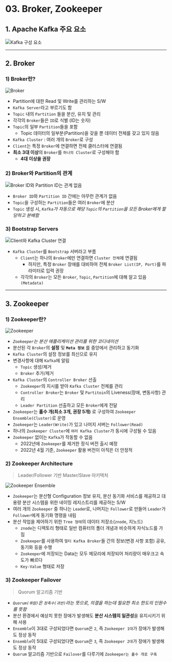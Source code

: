 # 03. Broker, Zookeeper

## 1. Apache Kafka 주요 요소

![Kafka 구성 요소](../img/part1/03_01_Kafka_Cluster.PNG "Kafka 구성 요소")

---

## 2. Broker

### 1) Broker란?

![Broker](../img/part1/03_02_Broker.PNG "Broker")

- Partition에 대한 Read 및 Write를 관리하는 S/W
- `Kafka Server`라고 부르기도 함
- `Topic` 내의 `Partition` 들을 분산, 유지 및 관리
- 각각의 `Broker`들은 `ID`로 식별 (ID는 숫자)
- `Topic`의 일부 `Partition`들을 포함
  - Topic 데이터의 일부분(Partition)을 갖을 뿐 데이터 전체를 갖고 있지 않음
- `Kafka Cluster` : 여러 개의 `Broker`로 구성
- `Client`는 특정 `Broker`에 연결하면 전체 클러스터에 연결됨
- **최소 3대 이상**의 `Broker`를 `하나의 Cluster`로 구성해야 함
  - **4대 이상을 권장**

### 2) Broker와 Partition의 관계

![Broker ID와 Partition ID는 관계 없음](../img/part1/03_03_Broker&Partition.PNG "Broker ID와 Partition ID는 관계 없음")

- `Broker ID`와 `Partition ID` 간에는 아무런 관계가 없음
- `Topic`을 구성하는 `Partition`들은 여러 `Broker`에 분산
- `Topic` 생성 시, _`Kafka`가 자동으로 해당 `Topic`의 `Partition`을 모든 Broker에게 할당하고 분배함_

### 3) Bootstrap Servers

![Client와 Kafka Cluster 연결](../img/part1/03_04_Kafka_Connect.PNG "Client와 Kafka Cluster 연결")

- `Kafka Cluster`를 `Bootstrap` 서버라고 부름
  - `Client`는 하나의 `Broker`에만 연결하면 `Cluster 전체`에 연결됨
    - 하지만, 특정 `Broker` 장애를 대비하여 전체 `Broker List(IP, Port)`를 파라미터로 입력 권장
  - 각각의 `Broker`는 모든 `Broker`, `Topic`, `Partition`에 대해 알고 있음`(Metadata)`

---

## 3. Zookeeper

### 1) Zookeeper란?

![Zookeeper](../img/part1/03_05_Zookeeper.PNG "Zookeeper")

- _`Zookeeper`는 분산 애플리케이션 관리를 위한 코디네이션_
- 분산된 각 `Broker`의 **설정** 및 **`Meta 정보`** 를 중앙에서 관리하고 동기화
- `Kafka Cluster`의 설정 정보를 최신으로 유지
- 변경사항에 대해 `Kafka`에 알림
  - `Topic` 생성/제거
  - `Broker` 추가/제거
- `Kafka Cluster`의 `Controller Broker` 선출
  - `Zookeeper`의 지시를 받아 `Kafka Cluster` 전체를 관리
  - `Controller Broker`는 `Broker` 및 `Partitoin`의 Liveness(장애, 변동사항) 관리
  - `Leader Partition` 선출하고 모든 `Broker`에게 전달
- `Zookeeper`는 **홀수 개(최소 3개, 권장 5개)** 로 구성하여 `Zookeeper Ensemble(Cluster)`로 운영
- `Zookeeper`는 `Leader(Write)`가 있고 나머지 서버는 `Follower(Read)`
- 하나의 `Zookeeper Cluster`에 `여러 Kafka Cluster`가 동시에 구성될 수 있음
- `Zookeeper` 없이는 `Kafka`가 작동할 수 없음
  - 2022년에 `Zookeeper`를 제거한 정식 버전 출시 예정
  - 2022년 4월 기준, `Zookeeper` 활용 버전이 아직은 더 안정적

### 2) Zookeeper Architecture

> Leader/Follower 기반 Master/Slave 아키텍처

![Zookeeper Ensemble](../img/part1/03_06_Zookeeper_Ensemble.PNG "Zookeeper Ensemble")

- `Zookeeper`는 분산형 Configuration 정보 유지, 분산 동기화 서비스를 제공하고 대용량 분산 시스템을 위한 네이밍 레지스트리를 제공하는 S/W
- 여러 개의 `Zookeeper` 중 하나는 `Leade`r로, 나머지는 `Follower`로 만들어 `Leader`가 `Follower`에게 동기화 명령을 내림
- 분산 작업을 제어하기 위한 `Tree 형태`의 데이터 저장소(`znode`, 지노드)
  - `znode`는 디렉토리 형태로 일반 컴퓨터의 폴더 개념과 비슷하게 자식노드를 가짐
  - `Zookeeper`를 사용하여 `멀티 Kafka Broker`들 간의 정보(변경 사항 포함) 공유, 동기화 등을 수행
  - `Zookeeper`에 저장되는 Data는 모두 메모리에 저장되어 처리량이 매우크고 속도가 빠르다
  - `Key-Value` 형태로 저장

### 3) Zookeeper Failover

> Quorum 알고리즘 기반

- _`Quorum(쿼럼)`은 `정족수(과반)`라는 뜻으로, 의결을 하는데 필요한 최소 한도의 인원수를 뜻함_
- 분산 환경에서 예상치 못한 장애가 발생해도 **분산 시스템의 일관성**을 유지시키기 위해 사용
- `Ensemble`이 3대로 구성되었다면 `Quorum`은 `2`, 즉 `Zookeeper 1대`가 장애가 발생해도 정상 동작
- `Ensemble`이 5대로 구성되었다면 `Quorum`은 `3`, 즉 `Zookeeper 2대`가 장애가 발생해도 정상 동작
- `Quorum` 알고리즘 기반으로 `Failover`를 다루기에 `Zookeeper는 홀수 개로 구축`
